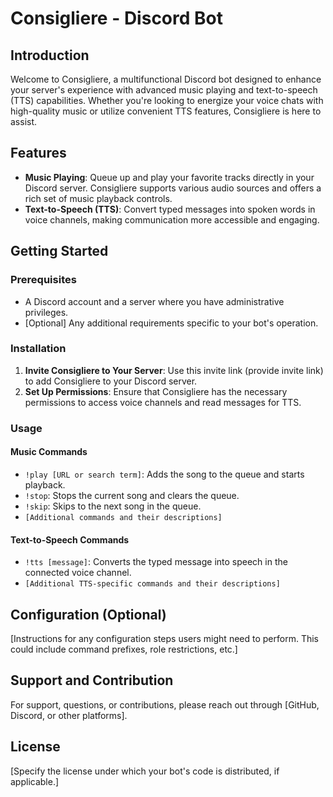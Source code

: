 # Consigliere - Discord Bot

## Introduction

Welcome to Consigliere, a multifunctional Discord bot designed to enhance your server's experience with advanced music playing and text-to-speech (TTS) capabilities. Whether you're looking to energize your voice chats with high-quality music or utilize convenient TTS features, Consigliere is here to assist.

## Features

- **Music Playing**: Queue up and play your favorite tracks directly in your Discord server. Consigliere supports various audio sources and offers a rich set of music playback controls.
- **Text-to-Speech (TTS)**: Convert typed messages into spoken words in voice channels, making communication more accessible and engaging.

## Getting Started

### Prerequisites

- A Discord account and a server where you have administrative privileges.
- [Optional] Any additional requirements specific to your bot's operation.

### Installation

1. **Invite Consigliere to Your Server**: Use this invite link (provide invite link) to add Consigliere to your Discord server.
2. **Set Up Permissions**: Ensure that Consigliere has the necessary permissions to access voice channels and read messages for TTS.

### Usage

#### Music Commands

- `!play [URL or search term]`: Adds the song to the queue and starts playback.
- `!stop`: Stops the current song and clears the queue.
- `!skip`: Skips to the next song in the queue.
- `[Additional commands and their descriptions]`

#### Text-to-Speech Commands

- `!tts [message]`: Converts the typed message into speech in the connected voice channel.
- `[Additional TTS-specific commands and their descriptions]`

## Configuration (Optional)

[Instructions for any configuration steps users might need to perform. This could include command prefixes, role restrictions, etc.]

## Support and Contribution

For support, questions, or contributions, please reach out through [GitHub, Discord, or other platforms].

## License

[Specify the license under which your bot's code is distributed, if applicable.]
